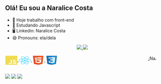 ## Olá! Eu sou a Naralice Costa

- 🔭 Hoje trabalho com front-end
- 🌱 Estudando Javascript
- 🖥️ Linkedin: Naralice Costa
- 😄 Pronouns: ela/dela

<div align="center">
  <a href="https://github.com/Naralice">
  <img width="48%" src="https://github-readme-stats.vercel.app/api?username=Naralice&show_icons=true&theme=dark&include_all_commits=true&count_private=true"/>
  <img width="48%" src="https://github-readme-stats.vercel.app/api/top-langs/?username=Naralice&layout=compact&langs_count=7&theme=dark"/>
</div>

<div style="display: inline_block"><br>
  <img align="center" alt="Rafa-Js" height="30" width="40" src="https://raw.githubusercontent.com/devicons/devicon/master/icons/javascript/javascript-plain.svg">
  <img align="center" alt="Rafa-React" height="30" width="40" src="https://raw.githubusercontent.com/devicons/devicon/master/icons/react/react-original.svg">
  <img align="center" alt="Rafa-HTML" height="30" width="40" src="https://raw.githubusercontent.com/devicons/devicon/master/icons/html5/html5-original.svg">
  <img align="center" alt="Rafa-CSS" height="30" width="40" src="https://raw.githubusercontent.com/devicons/devicon/master/icons/css3/css3-original.svg">
  <img align="right" alt="Nara" height="150" style="border-radius:50%;"  src="https://i.picasion.com/pic92/4e9825cc2f3c6f315a6f911a2d552976.gif"> 
 
</div>

##

<div>
  <a href="https://www.instagram.com/vnara9/" target="_blank"><img src="https://img.shields.io/badge/-Instagram-%23E4405F?style=for-the-badge&logo=instagram&logoColor=white" target="_blank"></a>
  <a href = "mailto:naralicecosta04@gmail.com"><img src="https://img.shields.io/badge/-Gmail-%23333?style=for-the-badge&logo=gmail&logoColor=white" target="_blank"></a>
  <a href="https://www.linkedin.com/in/naralice-costa/" target="_blank"><img src="https://img.shields.io/badge/-LinkedIn-%230077B5?style=for-the-badge&logo=linkedin&logoColor=white" target="_blank"></a> 
 
</div>
